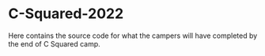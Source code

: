 # C-Squared-2022

Here contains the source code for what the campers will have completed by the end of C Squared camp.
